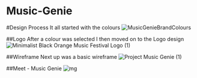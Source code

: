 # Music-Genie

#Design Process
It all started with the colours 
![MusicGenieBrandColours](https://user-images.githubusercontent.com/55624526/218804685-41f80646-842f-4a29-80f1-e1d9c7b2d4cd.png)

##Logo
After a colour was selected I then moved on to the Logo design 
![Minimalist Black Orange Music Festival Logo (1)](https://user-images.githubusercontent.com/55624526/218803621-f6350a49-fe07-4a0d-b9be-e3ccffe53b42.png)

##Wireframe
Next up was a basic wireframe 
![Project Music Genie (1)](https://user-images.githubusercontent.com/55624526/218803559-51ab4162-2786-434b-b9a0-86e0285e9a2d.png)

##Meet - Music Genie
![mg](https://user-images.githubusercontent.com/55624526/218804974-141e32aa-d2ac-4949-a5ed-f39cc3f975ac.png)
